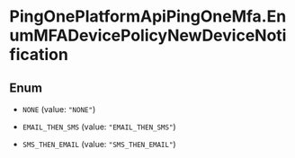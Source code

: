 # PingOnePlatformApiPingOneMfa.EnumMFADevicePolicyNewDeviceNotification

## Enum


* `NONE` (value: `"NONE"`)

* `EMAIL_THEN_SMS` (value: `"EMAIL_THEN_SMS"`)

* `SMS_THEN_EMAIL` (value: `"SMS_THEN_EMAIL"`)


